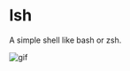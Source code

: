 # lsh

A simple shell like bash or zsh.

![gif](https://cdn-ak.f.st-hatena.com/images/fotolife/n/ngo275/20170331/20170331225229.gif)
